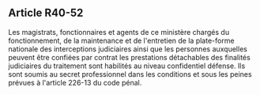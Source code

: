 Article R40-52
----
Les magistrats, fonctionnaires et agents de ce ministère chargés du
fonctionnement, de la maintenance et de l'entretien de la plate-forme nationale
des interceptions judiciaires ainsi que les personnes auxquelles peuvent être
confiées par contrat les prestations détachables des finalités judiciaires du
traitement sont habilités au niveau confidentiel défense. Ils sont soumis au
secret professionnel dans les conditions et sous les peines prévues à l'article
226-13 du code pénal.
